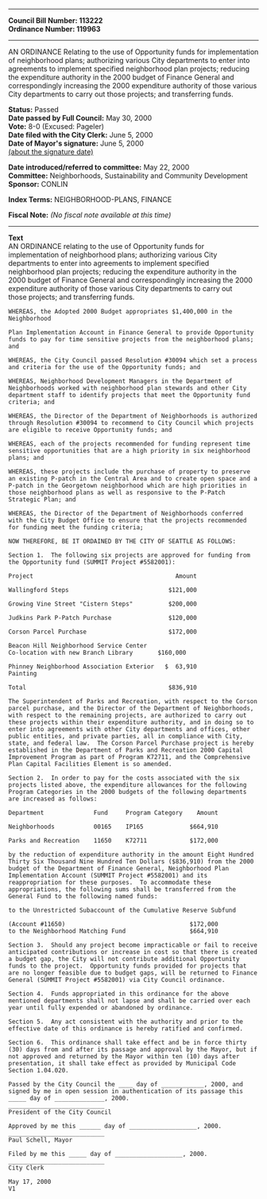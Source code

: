 * * * * *  
  
**Council Bill Number: [](#h0)[](#h2)113222**   
**Ordinance Number: 119963**  
  
* * * * *  
  
AN ORDINANCE Relating to the use of Opportunity funds for implementation of neighborhood plans; authorizing various City departments to enter into agreements to implement specified neighborhood plan projects; reducing the expenditure authority in the 2000 budget of Finance General and correspondingly increasing the 2000 expenditure authority of those various City departments to carry out those projects; and transferring funds.  
  
**Status:** Passed   
**Date passed by Full Council:** May 30, 2000   
**Vote:** 8-0 (Excused: Pageler)   
**Date filed with the City Clerk:** June 5, 2000   
**Date of Mayor's signature:** June 5, 2000   
[(about the signature date)](/~public/approvaldate.htm)   
  
  
**Date introduced/referred to committee:** May 22, 2000   
**Committee:** Neighborhoods, Sustainability and Community Development   
**Sponsor:** CONLIN   
  
**Index Terms:** NEIGHBORHOOD-PLANS, FINANCE  
  
**Fiscal Note:** *(No fiscal note available at this time)*  
  
* * * * *  
  
**Text**  
    AN ORDINANCE relating to the use of Opportunity funds for  
    implementation of neighborhood plans; authorizing various City  
    departments to enter into agreements to implement specified  
    neighborhood plan projects; reducing the expenditure authority in the  
    2000 budget of Finance General and correspondingly increasing the 2000  
    expenditure authority of those various City departments to carry out  
    those projects; and transferring funds.  
  
    WHEREAS, the Adopted 2000 Budget appropriates $1,400,000 in the  
    Neighborhood  
  
    Plan Implementation Account in Finance General to provide Opportunity  
    funds to pay for time sensitive projects from the neighborhood plans;  
    and  
  
    WHEREAS, the City Council passed Resolution #30094 which set a process  
    and criteria for the use of the Opportunity funds; and  
  
    WHEREAS, Neighborhood Development Managers in the Department of  
    Neighborhoods worked with neighborhood plan stewards and other City  
    department staff to identify projects that meet the Opportunity fund  
    criteria; and  
  
    WHEREAS, the Director of the Department of Neighborhoods is authorized  
    through Resolution #30094 to recommend to City Council which projects  
    are eligible to receive Opportunity funds; and  
  
    WHEREAS, each of the projects recommended for funding represent time  
    sensitive opportunities that are a high priority in six neighborhood  
    plans; and  
  
    WHEREAS, these projects include the purchase of property to preserve  
    an existing P-patch in the Central Area and to create open space and a  
    P-patch in the Georgetown neighborhood which are high priorities in  
    those neighborhood plans as well as responsive to the P-Patch  
    Strategic Plan; and  
  
    WHEREAS, the Director of the Department of Neighborhoods conferred  
    with the City Budget Office to ensure that the projects recommended  
    for funding meet the funding criteria;  
  
    NOW THEREFORE, BE IT ORDAINED BY THE CITY OF SEATTLE AS FOLLOWS:  
  
    Section 1.  The following six projects are approved for funding from  
    the Opportunity fund (SUMMIT Project #5582001):  
  
    Project                                        Amount  
  
    Wallingford Steps                            $121,000  
  
    Growing Vine Street "Cistern Steps"          $200,000  
  
    Judkins Park P-Patch Purchase                $120,000  
  
    Corson Parcel Purchase                       $172,000  
  
    Beacon Hill Neighborhood Service Center  
    Co-location with new Branch Library       $160,000  
  
    Phinney Neighborhood Association Exterior   $  63,910  
    Painting  
  
    Total                                        $836,910  
  
    The Superintendent of Parks and Recreation, with respect to the Corson  
    parcel purchase, and the Director of the Department of Neighborhoods,  
    with respect to the remaining projects, are authorized to carry out  
    these projects within their expenditure authority, and in doing so to  
    enter into agreements with other City departments and offices, other  
    public entities, and private parties, all in compliance with City,  
    state, and federal law.  The Corson Parcel Purchase project is hereby  
    established in the Department of Parks and Recreation 2000 Capital  
    Improvement Program as part of Program K72711, and the Comprehensive  
    Plan Capital Facilities Element is so amended.  
  
    Section 2.  In order to pay for the costs associated with the six  
    projects listed above, the expenditure allowances for the following  
    Program Categories in the 2000 budgets of the following departments  
    are increased as follows:  
  
    Department              Fund     Program Category    Amount  
  
    Neighborhoods           00165    IP165             $664,910  
  
    Parks and Recreation    11650    K72711            $172,000  
  
    by the reduction of expenditure authority in the amount Eight Hundred  
    Thirty Six Thousand Nine Hundred Ten Dollars ($836,910) from the 2000  
    budget of the Department of Finance General, Neighborhood Plan  
    Implementation Account (SUMMIT Project #5582001) and its  
    reappropriation for these purposes.  To accommodate these  
    appropriations, the following sums shall be transferred from the  
    General Fund to the following named funds:  
  
    to the Unrestricted Subaccount of the Cumulative Reserve Subfund  
  
    (Account #11650)                                   $172,000  
    to the Neighborhood Matching Fund                  $664,910  
  
    Section 3.  Should any project become impracticable or fail to receive  
    anticipated contributions or increase in cost so that there is created  
    a budget gap, the City will not contribute additional Opportunity  
    funds to the project.  Opportunity funds provided for projects that  
    are no longer feasible due to budget gaps, will be returned to Finance  
    General (SUMMIT Project #5582001) via City Council ordinance.  
  
    Section 4.  Funds appropriated in this ordinance for the above  
    mentioned departments shall not lapse and shall be carried over each  
    year until fully expended or abandoned by ordinance.  
  
    Section 5.  Any act consistent with the authority and prior to the  
    effective date of this ordinance is hereby ratified and confirmed.  
  
    Section 6.  This ordinance shall take effect and be in force thirty  
    (30) days from and after its passage and approval by the Mayor, but if  
    not approved and returned by the Mayor within ten (10) days after  
    presentation, it shall take effect as provided by Municipal Code  
    Section 1.04.020.  
  
    Passed by the City Council the ____ day of ____________, 2000, and  
    signed by me in open session in authentication of its passage this  
    _____ day of ______________, 2000.  
    ___________________________  
    President of the City Council  
  
    Approved by me this ______ day of ___________________, 2000.  
    ___________________________  
    Paul Schell, Mayor  
  
    Filed by me this _____ day of ___________________, 2000.  
    ___________________________  
    City Clerk  
  
    May 17, 2000  
    V1  
